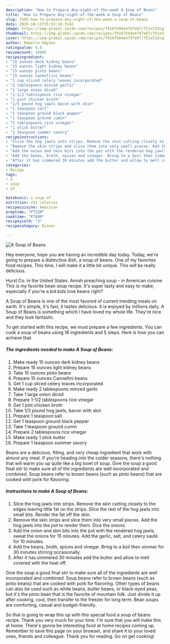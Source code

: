 ```yaml
---
description: "How to Prepare Any-night-of-the-week A Soup of Beans"
title: "How to Prepare Any-night-of-the-week A Soup of Beans"
slug: 2505-how-to-prepare-any-night-of-the-week-a-soup-of-beans
date: 2020-10-11T15:53:19.314Z
image: https://img-global.cpcdn.com/recipes/f816fb94e4797e07/751x532cq70/a-soup-of-beans-recipe-main-photo.jpg
thumbnail: https://img-global.cpcdn.com/recipes/f816fb94e4797e07/751x532cq70/a-soup-of-beans-recipe-main-photo.jpg
cover: https://img-global.cpcdn.com/recipes/f816fb94e4797e07/751x532cq70/a-soup-of-beans-recipe-main-photo.jpg
author: Mabelle Haynes
ratingvalue: 4.6
reviewcount: 14885
recipeingredient:
- "15 ounces dark kidney beans"
- "15 ounces light kidney beans"
- "15 ounces pinto beans"
- "15 ounces Cannellini beans"
- "1 cup sliced celery leaves incorporated"
- "2 tablespoons minced garlic"
- "1 large onion diced"
- "1-1/2 tablespoons rice vinegar"
- "1 pint chicken broth"
- "1/3 pound hog jawls bacon with skin"
- "1 teaspoon salt"
- "1 teaspoon ground black pepper"
- "1 teaspoon ground cumin"
- "2 tablespoons rice vinegar"
- "1 stick butter"
- "1 teaspoon summer savory"
recipeinstructions:
- "Slice the hog jawls into strips. Remove the skin cutting closely to the edges leaving little fat on the strips. Slice the rest of the hog jawls into small bits. Render the fat off the skin."
- "Remove the skin strips and slice them into very small pieces. Add the hog jawls into the pot to render them. Dice the onions."
- "Add the onion and skin bits into the pot with the rendered hog jawls, sweat the onions for 15 minutes. Add the garlic, salt, and celery sauté for 10 minutes."
- "Add the beans, broth, spices and vinegar. Bring to a boil then simmer for 30 minutes stirring occasionally."
- "After it has simmered 30 minutes add the butter and allow to melt covered with the heat off."
categories:
- Recipe
tags:
- a
- soup
- of

katakunci: a soup of 
nutrition: 231 calories
recipecuisine: American
preptime: "PT22M"
cooktime: "PT49M"
recipeyield: "3"
recipecategory: Dinner

---
```



![A Soup of Beans](https://img-global.cpcdn.com/recipes/f816fb94e4797e07/751x532cq70/a-soup-of-beans-recipe-main-photo.jpg)

Hey everyone, hope you are having an incredible day today. Today, we're going to prepare a distinctive dish, a soup of beans. One of my favorites food recipes. This time, I will make it a little bit unique. This will be really delicious.

Hurst Co. in the United States. Amish preaching soup - in American cuisine. This is my favorite bean soup recipe. It&#39;s super tasty and easy to make; especially if you&#39;re a kid.kids love beans right?

A Soup of Beans is one of the most favored of current trending meals on earth. It's simple, it's fast, it tastes delicious. It is enjoyed by millions daily. A Soup of Beans is something which I have loved my whole life. They're nice and they look fantastic.


To get started with this recipe, we must prepare a few ingredients. You can cook a soup of beans using 16 ingredients and 5 steps. Here is how you can achieve that.

<!--inarticleads1-->

##### The ingredients needed to make A Soup of Beans:

1. Make ready 15 ounces dark kidney beans
1. Prepare 15 ounces light kidney beans
1. Take 15 ounces pinto beans
1. Prepare 15 ounces Cannellini beans
1. Get 1 cup sliced celery leaves incorporated
1. Make ready 2 tablespoons minced garlic
1. Take 1 large onion diced
1. Prepare 1-1/2 tablespoons rice vinegar
1. Get 1 pint chicken broth
1. Take 1/3 pound hog jawls, bacon with skin
1. Prepare 1 teaspoon salt
1. Get 1 teaspoon ground black pepper
1. Take 1 teaspoon ground cumin
1. Prepare 2 tablespoons rice vinegar
1. Make ready 1 stick butter
1. Prepare 1 teaspoon summer savory


Beans are a delicious, filling, and very cheap ingredient that work with almost any meal. If you&#39;re heading into the colder seasons, there&#39;s nothing that will warm you up quite like a big bowl of soup. Give the soup a good final stir to make sure all of the ingredients are well incorporated and combined. Soup beans refer to brown beans (such as pinto beans) that are cooked with pork for flavoring. 

<!--inarticleads2-->

##### Instructions to make A Soup of Beans:

1. Slice the hog jawls into strips. Remove the skin cutting closely to the edges leaving little fat on the strips. Slice the rest of the hog jawls into small bits. Render the fat off the skin.
1. Remove the skin strips and slice them into very small pieces. Add the hog jawls into the pot to render them. Dice the onions.
1. Add the onion and skin bits into the pot with the rendered hog jawls, sweat the onions for 15 minutes. Add the garlic, salt, and celery sauté for 10 minutes.
1. Add the beans, broth, spices and vinegar. Bring to a boil then simmer for 30 minutes stirring occasionally.
1. After it has simmered 30 minutes add the butter and allow to melt covered with the heat off.


Give the soup a good final stir to make sure all of the ingredients are well incorporated and combined. Soup beans refer to brown beans (such as pinto beans) that are cooked with pork for flavoring. Other types of beans can also be used such as white beans, butter beans, or black-eyed peas, but it&#39;s the pinto bean that is the favorite of mountain folk. Just divide it up after cooking, cool, then transfer to the freezer for long term. Bean soups are comforting, casual and budget-friendly. 

So that is going to wrap this up with this special food a soup of beans recipe. Thank you very much for your time. I'm sure that you will make this at home. There's gonna be interesting food at home recipes coming up. Remember to save this page on your browser, and share it to your loved ones, friends and colleague. Thank you for reading. Go on get cooking!
